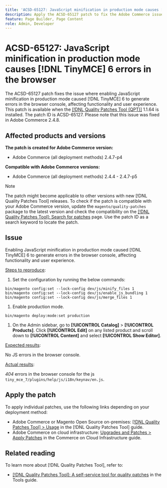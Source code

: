 ```yaml
---
title: 'ACSD-65127: JavaScript minification in production mode causes [!DNL TinyMCE] 6 errors in the browser'
description: Apply the ACSD-65127 patch to fix the Adobe Commerce issue where enabling JavaScript minification in production mode caused [!DNL TinyMCE] 6 to generate errors in the browser console, affecting functionality and user experience.
feature: Page Builder, Page Content
role: Admin, Developer
---
```


# ACSD-65127: JavaScript minification in production mode causes [!DNL TinyMCE] 6 errors in the browser

The ACSD-65127 patch fixes the issue where enabling JavaScript minification in production mode caused [!DNL TinyMCE] 6 to generate errors in the browser console, affecting functionality and user experience. This patch is available when the [[!DNL Quality Patches Tool (QPT)]](/help/tools/quality-patches-tool/quality-patches-tool-to-self-serve-quality-patches.md) 1.1.64 is installed. The patch ID is ACSD-65127. Please note that this issue was fixed in Adobe Commerce 2.4.8.

## Affected products and versions

**The patch is created for Adobe Commerce version:**

* Adobe Commerce (all deployment methods) 2.4.7-p4

**Compatible with Adobe Commerce versions:**

* Adobe Commerce (all deployment methods) 2.4.4 - 2.4.7-p5

>[!NOTE]
>
>The patch might become applicable to other versions with new [!DNL Quality Patches Tool] releases. To check if the patch is compatible with your Adobe Commerce version, update the `magento/quality-patches` package to the latest version and check the compatibility on the [[!DNL Quality Patches Tool]: Search for patches](https://experienceleague.adobe.com/tools/commerce-quality-patches/index.html) page. Use the patch ID as a search keyword to locate the patch.

## Issue

Enabling JavaScript minification in production mode caused [!DNL TinyMCE] 6 to generate errors in the browser console, affecting functionality and user experience.

<u>Steps to reproduce</u>:

1. Set the configuration by running the below commands:

  ```
  bin/magento config:set --lock-config dev/js/minify_files 1
  bin/magento config:set --lock-config dev/js/enable_js_bundling 1
  bin/magento config:set --lock-config dev/js/merge_files 1
  ```

1. Enable production mode.

  ```
  bin/magento deploy:mode:set production
  ```

1. On the Admin sidebar, go to **[!UICONTROL Catalog]** > **[!UICONTROL Products]**. Click **[!UICONTROL Edit]** on any listed product and scroll down to **[!UICONTROL Content]** and select **[!UICONTROL Show Editor]**.

<u>Expected results</u>:

No JS errors in the browser console.

<u>Actual results</u>:

*404* errors in the browser console for the js `tiny_mce_7/plugins/help/js/i18n/keynav/en.js`.

## Apply the patch

To apply individual patches, use the following links depending on your deployment method:

* Adobe Commerce or Magento Open Source on-premises: [[!DNL Quality Patches Tool] > Usage](/help/tools/quality-patches-tool/usage.md) in the [!DNL Quality Patches Tool] guide.
* Adobe Commerce on cloud infrastructure: [Upgrades and Patches > Apply Patches](https://experienceleague.adobe.com/en/docs/commerce-on-cloud/user-guide/develop/upgrade/apply-patches) in the Commerce on Cloud Infrastructure guide.

## Related reading

To learn more about [!DNL Quality Patches Tool], refer to:

* [[!DNL Quality Patches Tool]: A self-service tool for quality patches](/help/tools/quality-patches-tool/quality-patches-tool-to-self-serve-quality-patches.md) in the Tools guide.
